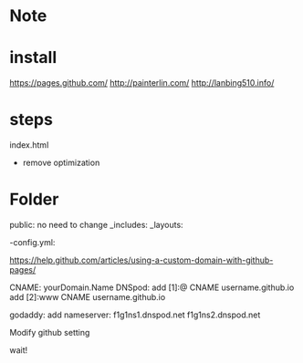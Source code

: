 Note
===

# install

https://pages.github.com/
http://painterlin.com/
http://lanbing510.info/


# steps

index.html

* remove optimization


# Folder
public: no need to change
_includes:
_layouts:

-config.yml: 



https://help.github.com/articles/using-a-custom-domain-with-github-pages/

CNAME: yourDomain.Name
DNSpod:
add [1]:@ CNAME username.github.io
add [2]:www CNAME username.github.io

godaddy:
add nameserver:
f1g1ns1.dnspod.net
f1g1ns2.dnspod.net

Modify github setting

wait!